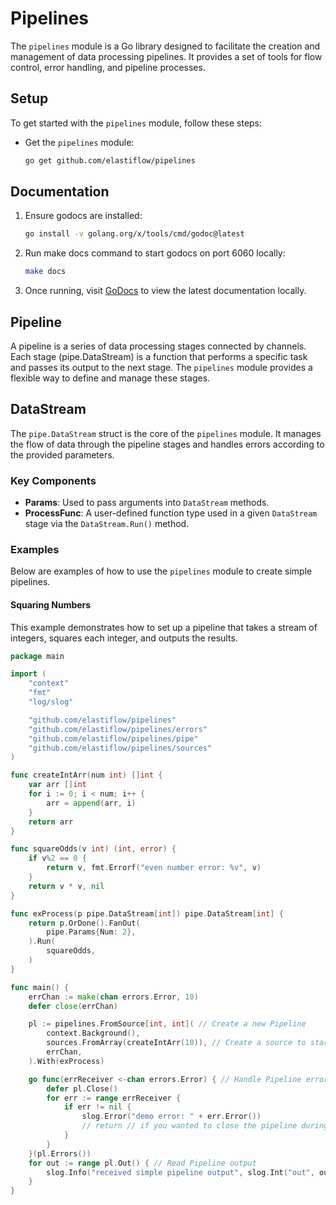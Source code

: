 # Pipelines

The `pipelines` module is a Go library designed to facilitate the creation and management of data processing pipelines. It provides a set of tools for flow control, error handling, and pipeline processes.

## Setup

To get started with the `pipelines` module, follow these steps:

* Get the `pipelines` module:

    ```sh
    go get github.com/elastiflow/pipelines
    ```

## Documentation

1. Ensure godocs are installed:
    ```sh
    go install -v golang.org/x/tools/cmd/godoc@latest
    ```

2. Run make docs command to start godocs on port 6060 locally:
    ```sh
    make docs
    ```

3. Once running, visit [GoDocs](http://localhost:6060/pkg/github.com/elastiflow/pipelines/) to view the latest documentation locally.

## Pipeline

A pipeline is a series of data processing stages connected by channels. Each stage (pipe.DataStream) is a function that performs a specific task and passes its output to the next stage. The `pipelines` module provides a flexible way to define and manage these stages.

## DataStream

The `pipe.DataStream` struct is the core of the `pipelines` module. It manages the flow of data through the pipeline stages and handles errors according to the provided parameters.

### Key Components

- **Params**: Used to pass arguments into `DataStream` methods.
- **ProcessFunc**: A user-defined function type used in a given `DataStream` stage via the `DataStream.Run()` method.


### Examples

Below are examples of how to use the `pipelines` module to create simple pipelines.

#### Squaring Numbers

This example demonstrates how to set up a pipeline that takes a stream of integers, squares each integer, and outputs the results.

```go
package main

import (
	"context"
	"fmt"
	"log/slog"

	"github.com/elastiflow/pipelines"
	"github.com/elastiflow/pipelines/errors"
	"github.com/elastiflow/pipelines/pipe"
	"github.com/elastiflow/pipelines/sources"
)

func createIntArr(num int) []int {
	var arr []int
	for i := 0; i < num; i++ {
		arr = append(arr, i)
	}
	return arr
}

func squareOdds(v int) (int, error) {
	if v%2 == 0 {
		return v, fmt.Errorf("even number error: %v", v)
	}
	return v * v, nil
}

func exProcess(p pipe.DataStream[int]) pipe.DataStream[int] {
	return p.OrDone().FanOut(
		pipe.Params{Num: 2},
	).Run(
		squareOdds,
	)
}

func main() {
	errChan := make(chan errors.Error, 10)
	defer close(errChan)

	pl := pipelines.FromSource[int, int]( // Create a new Pipeline
		context.Background(),
		sources.FromArray(createIntArr(10)), // Create a source to start the pipeline
		errChan,
	).With(exProcess)

	go func(errReceiver <-chan errors.Error) { // Handle Pipeline errors
		defer pl.Close()
		for err := range errReceiver {
			if err != nil {
				slog.Error("demo error: " + err.Error())
				// return // if you wanted to close the pipeline during error handling.
			}
		}
	}(pl.Errors())
	for out := range pl.Out() { // Read Pipeline output
		slog.Info("received simple pipeline output", slog.Int("out", out))
	}
}
```